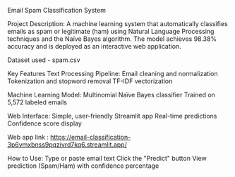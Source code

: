 Email Spam Classification System

Project Description:
A machine learning system that automatically classifies emails as spam or legitimate (ham) using Natural Language Processing techniques and the Naïve Bayes algorithm. The model achieves 98.38% accuracy and is deployed as an interactive web application.

Dataset used - spam.csv

Key Features
Text Processing Pipeline:
Email cleaning and normalization
Tokenization and stopword removal
TF-IDF vectorization

Machine Learning Model:
Multinomial Naïve Bayes classifier
Trained on 5,572 labeled emails

Web Interface:
Simple, user-friendly Streamlit app
Real-time predictions
Confidence score display

Web app link :  https://email-classification-3p6vmxbnss9pqzivrd7kq6.streamlit.app/


How to Use:
Type or paste email text
Click the "Predict" button
View prediction (Spam/Ham) with confidence percentage

